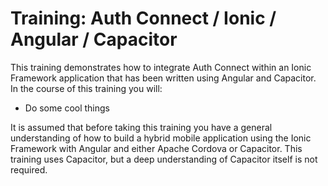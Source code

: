 # Training: Auth Connect / Ionic / Angular / Capacitor

This training demonstrates how to integrate Auth Connect within an Ionic Framework application that has been written using Angular and Capacitor. In the course of this training you will:

- Do some cool things

It is assumed that before taking this training you have a general understanding of how to build a hybrid mobile application using the Ionic Framework with Angular and either Apache Cordova or Capacitor. This training uses Capacitor, but a deep understanding of Capacitor itself is not required.
